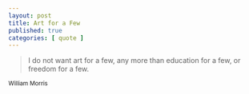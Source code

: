 ```yaml
---
layout: post
title: Art for a Few
published: true
categories: [ quote ]
---
```


<blockquote>
I do not want art for a few, any more than education for a few,
or freedom for a few.
</blockquote>
<small>William Morris</small>
